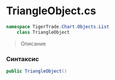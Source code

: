 
# TriangleObject.cs
```csharp
namespace TigerTrade.Chart.Objects.List  
    class TriangleObject
```

> Описание

### Синтаксис
```csharp
public TriangleObject()
```
